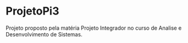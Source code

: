 # ProjetoPi3
Projeto proposto pela matéria Projeto Integrador no curso de Analise e Desenvolvimento de Sistemas.
